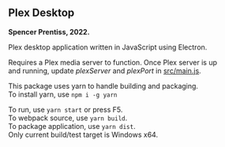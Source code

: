 ## Plex Desktop

**Spencer Prentiss, 2022.**

Plex desktop application written in JavaScript using Electron.

Requires a Plex media server to function. Once Plex server is up  
and running, update _plexServer_ and _plexPort_ in [src/main.js](https://github.com/Spencer-Prentiss/plex-desktop/blob/master/src/main.js).

This package uses yarn to handle building and packaging.  
To install yarn, use `npm i -g yarn`

To run, use `yarn start` or press F5.  
To webpack source, use `yarn build`.  
To package application, use `yarn dist`.  
Only current build/test target is Windows x64.
